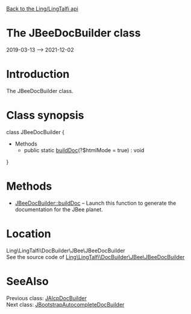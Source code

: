 [Back to the Ling/LingTalfi api](https://github.com/lingtalfi/LingTalfi/blob/master/doc/api/Ling/LingTalfi.md)



The JBeeDocBuilder class
================
2019-03-13 --> 2021-12-02






Introduction
============

The JBeeDocBuilder class.



Class synopsis
==============


class <span class="pl-k">JBeeDocBuilder</span>  {

- Methods
    - public static [buildDoc](https://github.com/lingtalfi/LingTalfi/blob/master/doc/api/Ling/LingTalfi/DocBuilder/JBee/JBeeDocBuilder/buildDoc.md)(?$htmlMode = true) : void

}






Methods
==============

- [JBeeDocBuilder::buildDoc](https://github.com/lingtalfi/LingTalfi/blob/master/doc/api/Ling/LingTalfi/DocBuilder/JBee/JBeeDocBuilder/buildDoc.md) &ndash; Launch this function to generate the documentation for the JBee planet.





Location
=============
Ling\LingTalfi\DocBuilder\JBee\JBeeDocBuilder<br>
See the source code of [Ling\LingTalfi\DocBuilder\JBee\JBeeDocBuilder](https://github.com/lingtalfi/LingTalfi/blob/master/DocBuilder/JBee/JBeeDocBuilder.php)



SeeAlso
==============
Previous class: [JAlcpDocBuilder](https://github.com/lingtalfi/LingTalfi/blob/master/doc/api/Ling/LingTalfi/DocBuilder/JAlcp/JAlcpDocBuilder.md)<br>Next class: [JBootstrapAutocompleteDocBuilder](https://github.com/lingtalfi/LingTalfi/blob/master/doc/api/Ling/LingTalfi/DocBuilder/JBootstrapAutocomplete/JBootstrapAutocompleteDocBuilder.md)<br>
